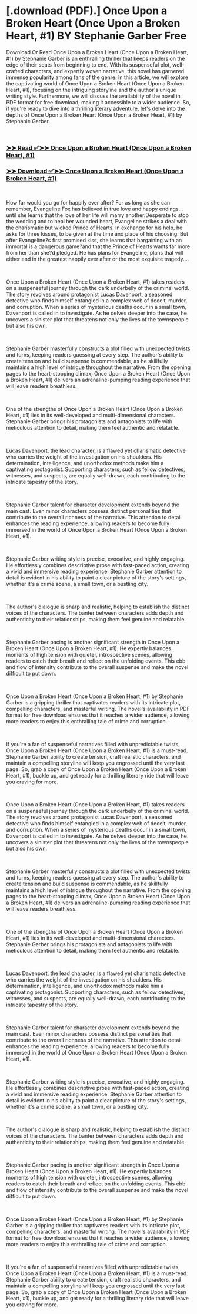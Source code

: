 # [.download (PDF).] Once Upon a Broken Heart (Once Upon a Broken Heart, #1) BY Stephanie Garber Free

<p>Download Or Read Once Upon a Broken Heart (Once Upon a Broken Heart, #1) by Stephanie Garber is an enthralling thriller that keeps readers on the edge of their seats from beginning to end. With its suspenseful plot, well-crafted characters, and expertly woven narrative, this novel has garnered immense popularity among fans of the genre. In this article, we will explore the captivating world of Once Upon a Broken Heart (Once Upon a Broken Heart, #1), focusing on the intriguing storyline and the author's unique writing style. Furthermore, we will discuss the availability of the novel in PDF format for free download, making it accessible to a wider audience. So, if you're ready to dive into a thrilling literary adventure, let's delve into the depths of Once Upon a Broken Heart (Once Upon a Broken Heart, #1) by Stephanie Garber.</p>
<p>&nbsp;</p>

### [➤➤ Read ✅➤➤ Once Upon a Broken Heart (Once Upon a Broken Heart, #1)](https://pdfwebsitebooks.blogspot.com/id/55987278)

### [➤➤ Download ✅➤➤ Once Upon a Broken Heart (Once Upon a Broken Heart, #1)](https://pdfwebsitebooks.blogspot.com/id/55987278)

<p>&nbsp;</p>
<p>
  How far would you go for happily ever after?
For as long as she can remember, Evangeline Fox has believed in true love and happy endings... until she learns that the love of her life will marry another.Desperate to stop the wedding and to heal her wounded heart, Evangeline strikes a deal with the charismatic but wicked Prince of Hearts. In exchange for his help, he asks for three kisses, to be given at the time and place of his choosing. But after Evangeline?s first promised kiss, she learns that bargaining with an immortal is a dangerous game?and that the Prince of Hearts wants far more from her than she?d pledged. He has plans for Evangeline, plans that will either end in the greatest happily ever after or the most exquisite tragedy....</p>
<p>&nbsp;</p>
<p>Once Upon a Broken Heart (Once Upon a Broken Heart, #1) takes readers on a suspenseful journey through the dark underbelly of the criminal world. The story revolves around protagonist Lucas Davenport, a seasoned detective who finds himself entangled in a complex web of deceit, murder, and corruption. When a series of mysterious deaths occur in a small town, Davenport is called in to investigate. As he delves deeper into the case, he uncovers a sinister plot that threatens not only the lives of the townspeople but also his own.</p>
<p>&nbsp;</p>
<p>Stephanie Garber masterfully constructs a plot filled with unexpected twists and turns, keeping readers guessing at every step. The author's ability to create tension and build suspense is commendable, as he skillfully maintains a high level of intrigue throughout the narrative. From the opening pages to the heart-stopping climax, Once Upon a Broken Heart (Once Upon a Broken Heart, #1) delivers an adrenaline-pumping reading experience that will leave readers breathless.</p>
<p>&nbsp;</p>
<p>One of the strengths of Once Upon a Broken Heart (Once Upon a Broken Heart, #1) lies in its well-developed and multi-dimensional characters. Stephanie Garber brings his protagonists and antagonists to life with meticulous attention to detail, making them feel authentic and relatable.</p>
<p>&nbsp;</p>
<p>Lucas Davenport, the lead character, is a flawed yet charismatic detective who carries the weight of the investigation on his shoulders. His determination, intelligence, and unorthodox methods make him a captivating protagonist. Supporting characters, such as fellow detectives, witnesses, and suspects, are equally well-drawn, each contributing to the intricate tapestry of the story.</p>
<p>&nbsp;</p>
<p>Stephanie Garber talent for character development extends beyond the main cast. Even minor characters possess distinct personalities that contribute to the overall richness of the narrative. This attention to detail enhances the reading experience, allowing readers to become fully immersed in the world of Once Upon a Broken Heart (Once Upon a Broken Heart, #1).</p>
<p>&nbsp;</p>
<p>Stephanie Garber writing style is precise, evocative, and highly engaging. He effortlessly combines descriptive prose with fast-paced action, creating a vivid and immersive reading experience. Stephanie Garber attention to detail is evident in his ability to paint a clear picture of the story's settings, whether it's a crime scene, a small town, or a bustling city.</p>
<p>&nbsp;</p>
<p>The author's dialogue is sharp and realistic, helping to establish the distinct voices of the characters. The banter between characters adds depth and authenticity to their relationships, making them feel genuine and relatable.</p>
<p>&nbsp;</p>
<p>Stephanie Garber pacing is another significant strength in Once Upon a Broken Heart (Once Upon a Broken Heart, #1). He expertly balances moments of high tension with quieter, introspective scenes, allowing readers to catch their breath and reflect on the unfolding events. This ebb and flow of intensity contribute to the overall suspense and make the novel difficult to put down.</p>
<p>&nbsp;</p>
<p>Once Upon a Broken Heart (Once Upon a Broken Heart, #1) by Stephanie Garber is a gripping thriller that captivates readers with its intricate plot, compelling characters, and masterful writing. The novel's availability in PDF format for free download ensures that it reaches a wider audience, allowing more readers to enjoy this enthralling tale of crime and corruption.</p>
<p>&nbsp;</p>
<p>If you're a fan of suspenseful narratives filled with unpredictable twists, Once Upon a Broken Heart (Once Upon a Broken Heart, #1) is a must-read. Stephanie Garber ability to create tension, craft realistic characters, and maintain a compelling storyline will keep you engrossed until the very last page. So, grab a copy of Once Upon a Broken Heart (Once Upon a Broken Heart, #1), buckle up, and get ready for a thrilling literary ride that will leave you craving for more.</p>
<p>&nbsp;</p>
<p>Once Upon a Broken Heart (Once Upon a Broken Heart, #1) takes readers on a suspenseful journey through the dark underbelly of the criminal world. The story revolves around protagonist Lucas Davenport, a seasoned detective who finds himself entangled in a complex web of deceit, murder, and corruption. When a series of mysterious deaths occur in a small town, Davenport is called in to investigate. As he delves deeper into the case, he uncovers a sinister plot that threatens not only the lives of the townspeople but also his own.</p>
<p>&nbsp;</p>
<p>Stephanie Garber masterfully constructs a plot filled with unexpected twists and turns, keeping readers guessing at every step. The author's ability to create tension and build suspense is commendable, as he skillfully maintains a high level of intrigue throughout the narrative. From the opening pages to the heart-stopping climax, Once Upon a Broken Heart (Once Upon a Broken Heart, #1) delivers an adrenaline-pumping reading experience that will leave readers breathless.</p>
<p>&nbsp;</p>
<p>One of the strengths of Once Upon a Broken Heart (Once Upon a Broken Heart, #1) lies in its well-developed and multi-dimensional characters. Stephanie Garber brings his protagonists and antagonists to life with meticulous attention to detail, making them feel authentic and relatable.</p>
<p>&nbsp;</p>
<p>Lucas Davenport, the lead character, is a flawed yet charismatic detective who carries the weight of the investigation on his shoulders. His determination, intelligence, and unorthodox methods make him a captivating protagonist. Supporting characters, such as fellow detectives, witnesses, and suspects, are equally well-drawn, each contributing to the intricate tapestry of the story.</p>
<p>&nbsp;</p>
<p>Stephanie Garber talent for character development extends beyond the main cast. Even minor characters possess distinct personalities that contribute to the overall richness of the narrative. This attention to detail enhances the reading experience, allowing readers to become fully immersed in the world of Once Upon a Broken Heart (Once Upon a Broken Heart, #1).</p>
<p>&nbsp;</p>
<p>Stephanie Garber writing style is precise, evocative, and highly engaging. He effortlessly combines descriptive prose with fast-paced action, creating a vivid and immersive reading experience. Stephanie Garber attention to detail is evident in his ability to paint a clear picture of the story's settings, whether it's a crime scene, a small town, or a bustling city.</p>
<p>&nbsp;</p>
<p>The author's dialogue is sharp and realistic, helping to establish the distinct voices of the characters. The banter between characters adds depth and authenticity to their relationships, making them feel genuine and relatable.</p>
<p>&nbsp;</p>
<p>Stephanie Garber pacing is another significant strength in Once Upon a Broken Heart (Once Upon a Broken Heart, #1). He expertly balances moments of high tension with quieter, introspective scenes, allowing readers to catch their breath and reflect on the unfolding events. This ebb and flow of intensity contribute to the overall suspense and make the novel difficult to put down.</p>
<p>&nbsp;</p>
<p>Once Upon a Broken Heart (Once Upon a Broken Heart, #1) by Stephanie Garber is a gripping thriller that captivates readers with its intricate plot, compelling characters, and masterful writing. The novel's availability in PDF format for free download ensures that it reaches a wider audience, allowing more readers to enjoy this enthralling tale of crime and corruption.</p>
<p>&nbsp;</p>
<p>If you're a fan of suspenseful narratives filled with unpredictable twists, Once Upon a Broken Heart (Once Upon a Broken Heart, #1) is a must-read. Stephanie Garber ability to create tension, craft realistic characters, and maintain a compelling storyline will keep you engrossed until the very last page. So, grab a copy of Once Upon a Broken Heart (Once Upon a Broken Heart, #1), buckle up, and get ready for a thrilling literary ride that will leave you craving for more.</p>
<p>&nbsp;</p>
